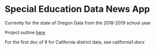 # Special Education Data News App
Currently for the state of Oregon
Data from the 2018-2019 school year

Project outline [here](https://natureneering.notion.site/Special-Education-Data-News-App-55f80afa49cf42758974ab74edc31acd)

For the first doc of 9 for California district data, see california1.docx
 
